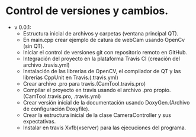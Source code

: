 Control de versiones y cambios.
==============================

- v 0.0.1:
  - Estructura inicial de archivos y carpetas (ventana principal QT).
  - En main.cpp crear ejemplo de catura de webCam usando OpenCv (sin QT).
  - Iniciar el control de versiones git con repositorio remoto en GitHub.
  - Integración del proyecto en la plataforma Travis CI (creación del archivo .travis.yml)
  - Instalación de las librerías de OpenCV, el compilador de QT y las librerías CppUnit en Travis.(.travis.yml)
  - Crear archivo .pro para travis.(CamTool.travis.pro)
  - Compilar el proyecto en travis usando el archivo .pro propio.(CamTool.travis.pro, .travis.yml)
  - Crear versión inicial de la documentación usando DoxyGen.(Archivo de configuración Doxyfile).
  - Crear la estructura inicial de la clase CameraController y sus expectativas.
  - Instalar en travis Xvfb(xserver) para las ejecuciones del programa.
